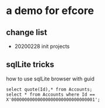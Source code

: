 # a demo for efcore

## change list

- 20200228 init projects

## sqlLite tricks

how to use sqlLite browser with guid

	select quote(Id),* from Accounts;
	select * from Accounts where Id == X'00000000000000000000000000000001';
